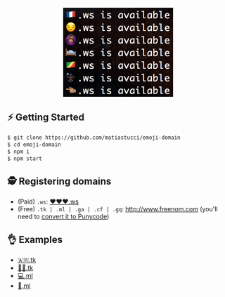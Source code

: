 <p align="center">
  <img src="demo.png" width="250" alt="Logo"/>
</p>

## ⚡️ Getting Started
```
$ git clone https://github.com/matiastucci/emoji-domain
$ cd emoji-domain
$ npm i
$ npm start
```

## 🕵️ Registering domains
* (Paid) `.ws`: [❤️❤️❤️.ws](http://❤️❤️❤️.ws)
* (Free) `.tk | .ml | .ga | .cf | .gq`: http://www.freenom.com (you'll need to [convert it to Punycode](https://www.punycoder.com))

## 👌 Examples
* [🇦🇷.tk](http://🇦🇷.tk)
* [🖖🏼.tk](http://🖖🏼.tk)
* [💻.ml](http://💻.ml)
* [🖕.ml](http://🖕.ml)
